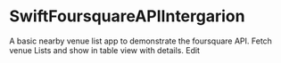 # SwiftFoursquareAPIIntergarion 
A basic nearby venue list app to demonstrate the foursquare API. Fetch venue Lists and show in table view with details. Edit
